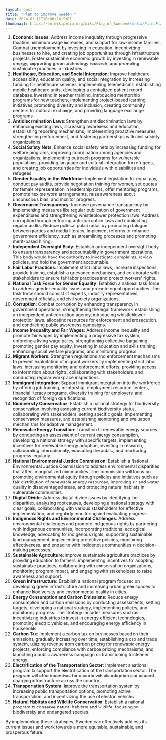 ```yaml
---
layout: post
title: "Plan to improve Sweden "
date: 2024-02-11T10:00:24.998Z
thumbnail: https://en.wikipedia.org/wiki/Flag_of_Sweden#/media/File:Flag_of_Sweden.svg
---
```



1. **Economic Issues**: Address income inequality through progressive taxation, minimum wage increases, and support for low-income families. Combat unemployment by investing in education, incentivizing businesses to hire, and creating job opportunities through infrastructure projects. Foster sustainable economic growth by investing in renewable energy, supporting green technology research, and promoting sustainable practices in industries.
2. **Healthcare, Education, and Social Integration**: Improve healthcare accessibility, education quality, and social integration by increasing funding for healthcare services, implementing telemedicine, establishing mobile healthcare units, developing a centralized patient record database, investing in teacher training, introducing mentorship programs for new teachers, implementing project-based learning initiatives, promoting diversity and inclusion, creating community centers for cultural exchange, and providing language exchange programs.
3. **Antidiscrimination Laws**: Strengthen antidiscrimination laws by enhancing existing laws, increasing awareness and education, establishing reporting mechanisms, implementing proactive measures, strengthening enforcement, and fostering partnerships with civil society organizations.
4. **Social Safety Nets**: Enhance social safety nets by increasing funding for welfare programs, improving coordination among agencies and organizations, implementing outreach programs for vulnerable populations, providing language and cultural integration for refugees, and creating job opportunities for individuals with disabilities and refugees.
5. **Gender Equality in the Workforce**: Implement legislation for equal pay, conduct pay audits, provide negotiation training for women, set quotas for female representation in leadership roles, offer mentoring programs, promote flexible work arrangements, raise awareness about unconscious bias, and monitor progress.
6. **Governance Transparency**: Increase governance transparency by implementing measures like regular publication of government expenditures and strengthening whistleblower protection laws. Address corruption through enforcing anti-corruption laws and conducting regular audits. Reduce political polarization by promoting dialogue between parties and media literacy. Implement reforms to enhance government efficiency, such as streamlining processes and promoting merit-based hiring.
7. **Independent Oversight Body**: Establish an independent oversight body to ensure transparency and accountability in government operations. This body would have the authority to investigate complaints, review policies, and hold the government accountable.
8. **Fair Labor Practices**: Implement strict labor laws, increase inspections, provide training, establish a grievance mechanism, and collaborate with stakeholders to ensure fair labor practices and protect workers' rights.
9. **National Task Force for Gender Equality**: Establish a national task force to address gender equality issues and promote equal opportunities. The task force should consist of experts, industry representatives, government officials, and civil society organizations.
10. **Corruption**: Combat corruption by enhancing transparency in government operations, strengthening the legal framework, establishing an independent anticorruption agency, introducing whistleblower protection laws, allocating resources for enforcement and prosecution, and conducting public awareness campaigns.
11. **Income Inequality and Fair Wages**: Address income inequality and promote fair wages by implementing a progressive tax system, enforcing a living wage policy, strengthening collective bargaining, promoting gender pay equity, investing in education and skills training, enhancing social welfare programs, and monitoring progress.
12. **Migrant Workers**: Strengthen regulations and enforcement mechanisms to prevent exploitation of migrant workers by implementing strict labor laws, increasing monitoring and enforcement efforts, providing access to information about rights, collaborating with stakeholders, and conducting regular workplace inspections.
13. **Immigrant Integration**: Support immigrant integration into the workforce by offering job training, mentorship, employment resource centers, financial literacy programs, diversity training for employers, and recognition of foreign qualifications.
14. **Biodiversity Conservation**: Establish a national strategy for biodiversity conservation involving assessing current biodiversity status, collaborating with stakeholders, setting specific goals, implementing conservation measures, and establishing monitoring and evaluation mechanisms for adaptive management.
15. **Renewable Energy Transition**: Transition to renewable energy sources by conducting an assessment of current energy consumption, developing a national strategy with specific targets, implementing incentives for renewable energy adoption, investing in research, collaborating internationally, educating the public, and monitoring progress regularly.
16. **National Environmental Justice Commission**: Establish a National Environmental Justice Commission to address environmental disparities that affect marginalized communities. The commission will focus on promoting environmental equity through policies and initiatives such as fair distribution of renewable energy resources, improving air and water quality in disadvantaged areas, and protecting natural habitats in vulnerable communities.
17. **Digital Divide**: Address digital divide issues by identifying the disparities, analyzing root causes, developing a national strategy with clear goals, collaborating with various stakeholders for effective implementation, and regularly monitoring and evaluating progress.
18. **Indigenous Rights and Environmental Challenges**: Address environmental challenges and promote indigenous rights by partnering with indigenous communities, incorporating traditional ecological knowledge, advocating for indigenous rights, supporting sustainable land management, implementing protective policies, monitoring effectiveness, and engaging with indigenous communities in decision-making processes.
19. **Sustainable Agriculture**: Improve sustainable agriculture practices by providing education to farmers, implementing incentives for adopting sustainable practices, collaborating with conservation organizations, monitoring program impact, and engaging with stakeholders to raise awareness and support.
20. **Green Infrastructure**: Establish a national program focused on developing green infrastructure and increasing urban green spaces to enhance biodiversity and environmental quality in cities.
21. **Energy Consumption and Carbon Emissions**: Reduce energy consumption and carbon emissions by conducting assessments, setting targets, developing a national strategy, implementing policies, and monitoring progress. The strategy includes measures such as incentivizing industries to invest in energy-efficient technologies, promoting electric vehicles, and encouraging energy efficiency in households.
22. **Carbon Tax**: Implement a carbon tax on businesses based on their emissions, gradually increasing over time, establishing a cap and trade system, utilizing revenue from carbon pricing for renewable energy projects, enforcing compliance with carbon pricing mechanisms, and launching a public awareness campaign on transitioning to cleaner energy.
23. **Electrification of the Transportation Sector**: Implement a national program to support the electrification of the transportation sector. The program will offer incentives for electric vehicle adoption and expand charging infrastructure across the country.
24. **Transportation System**: Improve the transportation system by increasing public transportation options, promoting active transportation, and incentivizing the use of electric vehicles.
25. **Natural Habitats and Wildlife Conservation**: Establish a national program to conserve natural habitats and wildlife, focusing on biodiversity and endangered species.

By implementing these strategies, Sweden can effectively address its current issues and work towards a more equitable, sustainable, and prosperous future.